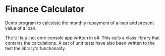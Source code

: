# Finance Calculator

Demo program to calculate the monthly repayment of a loan and present value of a loan.

The UI is a .net core console app written in c#. This calls a class library that contains the calculations. A set of unit tests have also been written to the test the library's functionality.
